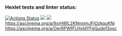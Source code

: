 ### Hexlet tests and linter status:
[![Actions Status](https://github.com/sad-x/backend-project-lvl2/workflows/hexlet-check/badge.svg)](https://github.com/sad-x/backend-project-lvl2/actions)
<a href="https://codeclimate.com/github/codeclimate/codeclimate/maintainability"><img src="https://api.codeclimate.com/v1/badges/a99a88d28ad37a79dbf6/maintainability" /></a>
<a href="https://codeclimate.com/github/sad-x/backend-project-lvl2/test_coverage"><img src="https://api.codeclimate.com/v1/badges/5680c3a712628dafb65b/test_coverage" /></a>
https://asciinema.org/a/9xrH8fL2KNnximJFiOzkquKNi
https://asciinema.org/a/OerRPWfFLHxldYFgQude13osc
